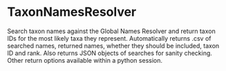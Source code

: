 TaxonNamesResolver
==================
Search taxon names against the Global Names Resolver and return taxon IDs for the most likely taxa they represent. Automatically returns .csv of searched names, returned names, whether they should be included, taxon ID and rank. Also returns JSON objects of searches for sanity checking. Other return options available within a python session.